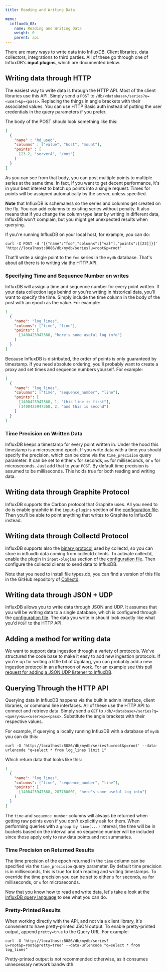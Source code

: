 ```yaml
---
title: Reading and Writing Data

menu:
  influxdb_08:
    name: Reading and Writing Data
    weight: 0
    parent: api
---
```


There are many ways to write data into InfluxDB.
Client libraries, data collectors, integrations to third parties.
All of these go through one of InfluxDB's **input plugins**, which are documented below.

## Writing data through HTTP

The easiest way to write data is through the HTTP API.
Most of the client libraries use this API.
Simply send a `POST` to `/db/<database>/series?u=<user>&p=<pass>`.
Replacing the things in angle brackets with their associated values.
You can use HTTP Basic auth instead of putting the user credentials in the query parameters if you prefer.

The body of the POST should look something like this:

```json
[
  {
    "name" : "hd_used",
    "columns" : ["value", "host", "mount"],
    "points" : [
      [23.2, "serverA", "/mnt"]
    ]
  }
]
```

As you can see from that body, you can post multiple points to multiple series at the same time.
In fact, if you want to get decent performance, it's in your best interest to batch up points into a single request.
Times for points will be assigned automatically by the server, unless specified.

**Note** that InfluxDB is schemaless so the series and columns get created on the fly.
You can add columns to existing series without penalty.
It also means that if you change the column type later by writing in different data, InfluxDB won't complain, but you might get unexpected results when querying.

If you're running InfluxDB on your local host, for example, you can do:

```
curl -X POST -d '[{"name":"foo","columns":["val"],"points":[[23]]}]' 'http://localhost:8086/db/mydb/series?u=root&p=root'
```

That'll write a single point to the `foo` series in the `mydb` database.
That's about all there is to writing via the HTTP API.

### Specifying Time and Sequence Number on writes

InfluxDB will assign a time and sequence number for every point written.
If your data collection lags behind or you're writing in historical data, you'll want to specify the time.
Simply include the time column in the body of the post with an epoch as the value.
For example:

```json
[
  {
    "name": "log_lines",
    "columns": ["time", "line"],
    "points": [
      [1400425947368, "here's some useful log info"]
    ]
  }
]
```

Because InfluxDB is distributed, the order of points is only guaranteed by timestamp.
If you need absolute ordering, you'll probably want to create a proxy and set times and sequence numbers yourself.
For example:

```json
[
  {
    "name": "log_lines",
    "columns": ["time", "sequence_number", "line"],
    "points": [
      [1400425947368, 1, "this line is first"],
      [1400425947368, 2, "and this is second"]
    ]
  }
]
```

### Time Precision on Written Data

InfluxDB keeps a timestamp for every point written in.
Under the hood
this timestamp is a microsecond epoch.
If you write data with a time
you should specify the precision, which can be done via the
`time_precision` query parameter.
It can be set to either `s` for
seconds, `ms` for milliseconds, or `u` for microseconds.
Just add that
to your `POST`.
By default time precision is assumed to be
milliseconds.
This holds true for both reading and writing data.

## Writing data through Graphite Protocol

InfluxDB supports the Carbon protocol that Graphite uses.
All you need to do is enable graphite in the `input-plugins` section of the [configuration file](https://github.com/influxdb/influxdb/blob/0.8/config.sample.toml).
Then you'll be able to point anything that writes to Graphite to InfluxDB instead.

## Writing data through Collectd Protocol

InfluxDB supports also the [binary protocol](https://collectd.org/wiki/index.php/Binary_protocol) used by collectd, so you can store in influxdb data coming from collectd clients.
To activate collectd, enable the plugin in `input-plugins` section of the [configuration file](https://github.com/influxdb/influxdb/blob/0.8/config.sample.toml).
Then configure the collectd clients to send data to InfluxDB.

Note that you need to install file types.db, you can find a version of this file in the GitHub repository of [Collectd](https://github.com/collectd/collectd/blob/master/src/types.db).

## Writing data through JSON + UDP

InfluxDB allows you to write data through JSON and UDP.
It assumes that you will be writing data to a single database, which is configured through the [configuration file](https://github.com/influxdb/influxdb/blob/0.8/config.sample.toml).
The data you write in should look exactly like what you'd `POST` to the HTTP API.

## Adding a method for writing data

We want to support data ingestion through a variety of protocols.
We've structured the code base to make it easy to add new ingestion protocols.
If you're up for writing a little bit of #golang, you can probably add a new ingestion protocol in an afternoon of work.
For an example see this [pull request for adding a JSON UDP listener to InfluxDB](https://github.com/influxdb/influxdb/pull/477/files).

## Querying Through the HTTP API

Querying data in InfluxDB happens via the built in admin interface, client libraries, or command line interfaces.
All of these use the HTTP API to connect and retrieve data.
Simply send a `GET` to `/db/<database>/series?q=<query>&u=<user>&p=<pass>`.
Substitute the angle brackets with their respective values.

For example, if querying a locally running InfluxDB with a database of `mydb` you can do this:

```
curl -G 'http://localhost:8086/db/mydb/series?u=root&p=root' --data-urlencode "q=select * from log_lines limit 1"
```

Which return data that looks like this:

```json
[
  {
    "name": "log_lines",
    "columns": ["time", "sequence_number", "line"],
    "points": [
      [1400425947368, 287780001, "here's some useful log info"]
    ]
  }
]
```

The `time` and `sequence_number` columns will always be returned when getting raw points even if you don't explicitly ask for them.
When performing queries with a `group by time(...)` interval, the time will be in buckets based on the interval and no sequence number will be included since those apply only to raw data points and not summaries.

### Time Precision on Returned Results

The time precision of the epoch returned in the `time` column can be
specified via the `time_precision` query parameter.
By default time
precision is in milliseconds, this is true for both reading and
writing timestamps.
To override the time precision you can be set to
either `s` for seconds, `ms` for milliseconds, or `u` for
microseconds.

Now that you know how to read and write data, let's take a look at the
[InfluxDB query language](query_language.html) to see what you can do.

### Pretty-Printed Results

When working directly with the API, and not via a client library, it's convenient to have pretty-printed JSON output.
To enable pretty-printed output, append `pretty=true` to the Query URL.
For example:

```
curl -G 'http://localhost:8086/db/mydb/series?u=root&p=root&pretty=true' --data-urlencode "q=select * from log_lines"
```

Pretty-printed output is not recommended otherwise, as it consumes unnecessary network bandwidth.
